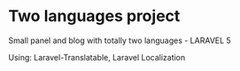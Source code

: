# Two languages project

Small panel and blog with totally two languages - LARAVEL 5


Using:
Laravel-Translatable, Laravel Localization


